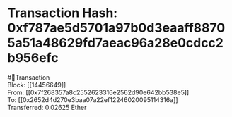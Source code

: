 
Transaction Hash: 0xf787ae5d5701a97b0d3eaaff88705a51a48629fd7aeac96a28e0cdcc2b956efc
====================================================================================
  
#💸Transaction  
Block: [[14456649]]  
From: [[0x7f268357a8c2552623316e2562d90e642bb538e5]]  
To: [[0x2652d4d270e3baa07a22ef12246020095114316a]]  
Transferred: 0.02625 Ether